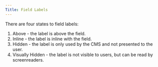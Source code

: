 ```yaml
---
Title: Field Labels
---
```


There are four states to field labels:
1) Above - the label is above the field.
2) Inline - the label is inline with the field.
3) Hidden - the label is only used by the CMS and not presented to the user.
4) Visually Hidden - the label is not visible to users, but can be read by screenreaders.
